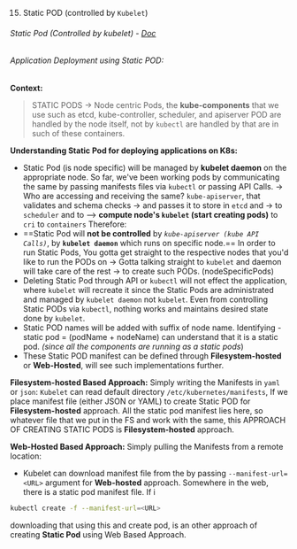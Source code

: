 15. Static POD (controlled by `Kubelet`)
###### Static Pod (Controlled by kubelet) - [Doc](obsidian://open?vault=tutorialHell&file=Orchestration%2Fk8engineers.com%2FKubernetes-Deep-Dive%2Foffl-raw-docs%2Fkubernetes%20deepdive%2Fsec3-k8s-pods%2F10.Static%20Pod%20(Controlled%20by%20kubelet).docx)

###### Application Deployment using Static POD:

**Context:**
>STATIC PODS -> Node centric Pods, the **kube-components** that we use such as etcd, kube-controller, scheduler, and apiserver POD are handled by the node itself, not by `kubectl` are handled by that are in such of these containers.

**Understanding Static Pod for deploying applications on K8s:**
- Static Pod (is node specific) will be managed by **kubelet daemon** on the appropriate node.
	So far, we've been working pods by communicating the same by passing manifests files via `kubectl` or passing API Calls.
	-> Who are accessing and receiving the same? `kube-apiserver`, that validates and schema checks
	->  and passes it to store in `etcd` and -> to `scheduler` and to 
	--> **compute node's `kubelet` (start creating pods)** to `cri` to `containers`
Therefore: 
- ==Static Pod will **not be controlled** by *`kube-apiserver (kube API Calls)`*, by **`kubelet daemon`** which runs on specific node.==
	In order to run Static Pods, You gotta get straight to the respective nodes that you'd like to run the PODs on -> Gotta talking straight to `kubelet` and daemon will take care of the rest -> to create such PODs. (nodeSpecificPods)
- Deleting Static Pod through API or `kubectl` will not effect the application, where `kubelet` will recreate it since the Static Pods are administrated and managed by `kubelet daemon` not `kubelet`. Even from controlling Static PODs via `kubectl`, nothing works and maintains desired state done by `kubelet`.
- Static POD names will be added with suffix of node name. Identifying - static pod = (podName + nodeName) can understand that it is a static pod. *(since all the components are running as a static pods*)
- These Static POD manifest can be defined through **Filesystem-hosted** or **Web-Hosted**, will see such implementations further.

**Filesystem-hosted Based Approach:** Simply writing the Manifests in `yaml` or `json`:
`Kubelet` can read default directory `/etc/kubernetes/manifests`, If we place manifest file (either JSON or YAML) to create Static POD for **Filesystem-hosted** approach. All the static pod manifest lies here, so whatever file that we put in the FS and work with the same, this APPROACH OF CREATING STATIC PODS is **Filesystem-hosted** approach.

**Web-Hosted Based Approach:** Simply pulling the Manifests from a remote location:
- Kubelet can download manifest file from the by passing `--manifest-url=<URL>` argument for **Web-hosted** approach. Somewhere in the web, there is a static pod manifest file. If i
```sh
kubectl create -f --manifest-url=<URL> 
```
downloading that using this and create pod, is an other approach of creating **Static Pod** using Web Based Approach.